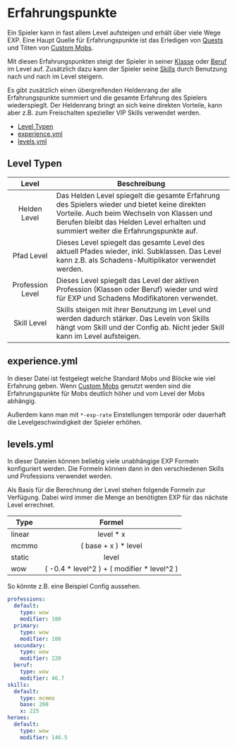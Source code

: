 # Erfahrungspunkte

Ein Spieler kann in fast allem Level aufsteigen und erhält über viele Wege EXP. Eine Haupt Quelle für Erfahrungspunkte ist das Erledigen von [Quests](https://git.faldoria.de/raidcraft/rcquests) und Töten von [Custom Mobs](https://git.faldoria.de/raidcraft/rcmobs).

Mit diesen Erfahrungspunkten steigt der Spieler in seiner [Klasse](Professions.md) oder [Beruf](Professions.md) im Level auf. Zusätzlich dazu kann der Spieler seine [Skills](Skills.md) durch Benutzung nach und nach im Level steigern.

Es gibt zusätzlich einen übergreifenden Heldenrang der alle Erfahrungspunkte summiert und die gesamte Erfahrung des Spielers wiederspieglt. Der Heldenrang bringt an sich keine direkten Vorteile, kann aber z.B. zum Freischalten spezieller VIP Skills verwendet werden.

- [Level Typen](#level-typen)
- [experience.yml](#experienceyml)
- [levels.yml](#levelsyml)

## Level Typen

| Level | Beschreibung |
|:-----:| ------------ |
| Helden Level | Das Helden Level spiegelt die gesamte Erfahrung des Spielers wieder und bietet keine direkten Vorteile. Auch beim Wechseln von Klassen und Berufen bleibt das Helden Level erhalten und summiert weiter die Erfahrungspunkte auf. |
| Pfad Level | Dieses Level spiegelt das gesamte Level des aktuell Pfades wieder, inkl. Subklassen. Das Level kann z.B. als Schadens-Multiplikator verwendet werden. |
| Profession Level | Dieses Level spiegelt das Level der aktiven Profession (Klassen oder Beruf) wieder und wird für EXP und Schadens Modifikatoren verwendet. |
| Skill Level | Skills steigen mit ihrer Benutzung im Level und werden dadurch stärker. Das Leveln von Skills hängt vom Skill und der Config ab. Nicht jeder Skill kann im Level aufsteigen. |

## experience.yml

In dieser Datei ist festgelegt welche Standard Mobs und Blöcke wie viel Erfahrung geben. Wenn [Custom Mobs](https://git.faldoria.de/raidcraft/rcmobs) genutzt werden sind die Erfahrungspunkte für Mobs deutlich höher und vom Level der Mobs abhängig.

Außerdem kann man mit `*-exp-rate` Einstellungen temporär oder dauerhaft die Levelgeschwindigkeit der Spieler erhöhen.

## levels.yml

In dieser Dateien können beliebig viele unabhängige EXP Formeln konfiguriert werden. Die Formeln können dann in den verschiedenen Skills und Professions verwendet werden.

Als Basis für die Berechnung der Level stehen folgende Formeln zur Verfügung. Dabei wird immer die Menge an benötigten EXP für das nächste Level errechnet.

| Type | Formel |
| ---- | :----: |
| linear | level * x |
| mcmmo | ( base + x ) * level |
| static | level |
| wow | ( -0.4 * level^2 ) + ( modifier * level^2 ) |

So könnte z.B. eine Beispiel Config aussehen.

```yml
professions:
  default:
    type: wow
    modifier: 100
  primary:
    type: wow
    modifier: 100
  secundary:
    type: wow
    modifier: 220
  beruf:
    type: wow
    modifier: 46.7
skills:
  default:
    type: mcmmo
    base: 200
    x: 225
heroes:
  default:
    type: wow
    modifier: 146.5
```
